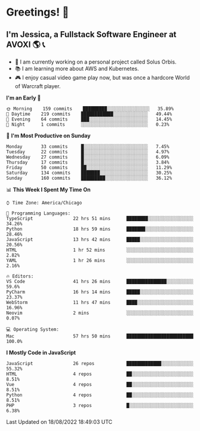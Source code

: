 # Greetings! 🧠

## I'm Jessica, a Fullstack Software Engineer at AVOXI 🌎 📞

- 🌟 I am currently working on a personal project called Solus Orbis.
- 📚 I am learning more about AWS and Kubernetes.
- 🎮 I enjoy casual video game play now, but was once a hardcore World of Warcraft player.

<!--START_SECTION:waka-->
**I'm an Early 🐤** 

```text
🌞 Morning    159 commits    █████████░░░░░░░░░░░░░░░░   35.89% 
🌆 Daytime    219 commits    ████████████░░░░░░░░░░░░░   49.44% 
🌃 Evening    64 commits     ███░░░░░░░░░░░░░░░░░░░░░░   14.45% 
🌙 Night      1 commits      ░░░░░░░░░░░░░░░░░░░░░░░░░   0.23%

```
📅 **I'm Most Productive on Sunday** 

```text
Monday       33 commits     █░░░░░░░░░░░░░░░░░░░░░░░░   7.45% 
Tuesday      22 commits     █░░░░░░░░░░░░░░░░░░░░░░░░   4.97% 
Wednesday    27 commits     █░░░░░░░░░░░░░░░░░░░░░░░░   6.09% 
Thursday     17 commits     █░░░░░░░░░░░░░░░░░░░░░░░░   3.84% 
Friday       50 commits     ██░░░░░░░░░░░░░░░░░░░░░░░   11.29% 
Saturday     134 commits    ███████░░░░░░░░░░░░░░░░░░   30.25% 
Sunday       160 commits    █████████░░░░░░░░░░░░░░░░   36.12%

```


📊 **This Week I Spent My Time On** 

```text
⌚︎ Time Zone: America/Chicago

💬 Programming Languages: 
TypeScript               22 hrs 51 mins      ████████░░░░░░░░░░░░░░░░░   34.26% 
Python                   18 hrs 59 mins      ███████░░░░░░░░░░░░░░░░░░   28.46% 
JavaScript               13 hrs 42 mins      █████░░░░░░░░░░░░░░░░░░░░   20.56% 
HTML                     1 hr 52 mins        ░░░░░░░░░░░░░░░░░░░░░░░░░   2.82% 
YAML                     1 hr 26 mins        ░░░░░░░░░░░░░░░░░░░░░░░░░   2.16%

🔥 Editors: 
VS Code                  41 hrs 26 mins      ███████████████░░░░░░░░░░   59.6% 
PyCharm                  16 hrs 14 mins      █████░░░░░░░░░░░░░░░░░░░░   23.37% 
WebStorm                 11 hrs 47 mins      ████░░░░░░░░░░░░░░░░░░░░░   16.96% 
Neovim                   2 mins              ░░░░░░░░░░░░░░░░░░░░░░░░░   0.07%

💻 Operating System: 
Mac                      57 hrs 50 mins      █████████████████████████   100.0%

```

**I Mostly Code in JavaScript** 

```text
JavaScript               26 repos            █████████████░░░░░░░░░░░░   55.32% 
HTML                     4 repos             ██░░░░░░░░░░░░░░░░░░░░░░░   8.51% 
Vue                      4 repos             ██░░░░░░░░░░░░░░░░░░░░░░░   8.51% 
Python                   4 repos             ██░░░░░░░░░░░░░░░░░░░░░░░   8.51% 
PHP                      3 repos             █░░░░░░░░░░░░░░░░░░░░░░░░   6.38%

```



 Last Updated on 18/08/2022 18:49:03 UTC
<!--END_SECTION:waka-->

<!--
**jessikuh/jessikuh** is a ✨ _special_ ✨ repository because its `README.md` (this file) appears on your GitHub profile.

Here are some ideas to get you started:

- 🔭 I’m currently working on ...
- 🌱 I’m currently learning ...
- 👯 I’m looking to collaborate on ...
- 🤔 I’m looking for help with ...
- 💬 Ask me about ...
- 📫 How to reach me: ...
- 😄 Pronouns: ...
- ⚡ Fun fact: ...
-->
